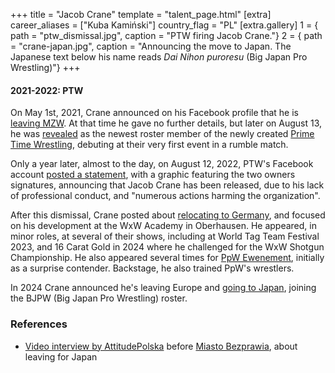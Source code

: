 +++
title = "Jacob Crane"
template = "talent_page.html"
[extra]
career_aliases = ["Kuba Kamiński"]
country_flag = "PL"
[extra.gallery]
1 = { path = "ptw_dismissal.jpg", caption = "PTW firing Jacob Crane."}
2 = { path = "crane-japan.jpg", caption = "Announcing the move to Japan. The Japanese text below his name reads _Dai Nihon puroresu_ (Big Japan Pro Wrestling)"}
+++

#### 2021-2022: PTW

On May 1st, 2021, Crane announced on his Facebook profile that he is [leaving MZW][leaving-mzw]. At that time he gave no further details, but later on August 13, he was [revealed][crane-reveal] as the newest roster member of the newly created [Prime Time Wrestling](@/o/ptw.md), debuting at their very first event in a rumble match.

Only a year later, almost to the day, on August 12, 2022, PTW's Facebook account [posted a statement][ptw-20220812], with a graphic featuring the two owners signatures, announcing that Jacob Crane has been released, due to his lack of professional conduct, and "numerous actions harming the organization".

After this dismissal, Crane posted about [relocating to Germany][aschaffenburg], and focused on his development at the WxW Academy in Oberhausen. He appeared, in minor roles, at several of their shows, including at World Tag Team Festival 2023, and 16 Carat Gold in 2024 where he challenged for the WxW Shotgun Championship. He also appeared several times for [PpW Ewenement](@/o/ppw.md), initially as a surprise contender. Backstage, he also trained PpW's wrestlers.

In 2024 Crane announced he's leaving Europe and [going to Japan][crane-bjpw], joining the BJPW (Big Japan Pro Wrestling) roster.

### References

* [Video interview by AttitudePolska](https://www.youtube.com/watch?v=XviEUzkPFJQ) before [Miasto Bezprawia](@/e/2024-02-10-ppw-miasto-bezprawia.md), about leaving for Japan

[ptw-20220812]: https://www.facebook.com/PrimeTimeWrestlingPL/posts/pfbid02FiF1R8GSRqAD2DDGiquoSzQnDipgbNmqyTXhg3vd5pT8zD37qS8itgs5SM7dw4XHl
[aschaffenburg]: https://www.facebook.com/thejacobcrane/posts/pfbid0355yoXbfmsjR8Pmtpijv2FQKvwiGMBzsPvD2vgfttWziF7PGHZkLZoywyiDtKgAfdl
[leaving-mzw]: https://www.facebook.com/thejacobcrane/posts/pfbid02nEzAxXoxgcYSq7eYbt5g2R9VhLwToYfMqSQSxWKEVqZtftS8a2hx5EfgjJph1N37l
[crane-reveal]: https://www.facebook.com/thejacobcrane/posts/pfbid0W9EwSwj4ZC1Qaw2FyKGNGDtBfY1BS3VmXZpLNtNrwYpofvUEGqvmi5UzHuQYhrksl
[crane-bjpw]: https://www.facebook.com/thejacobcrane/posts/pfbid074DUt2vMp9iTUk14ndX1g6scQMN7CgXPUz5ESn1gVrkeyn7bSA7SnVf96d5ghhipl
